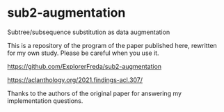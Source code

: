 # sub2-augmentation
Subtree/subsequence substitution as data augmentation

This is a repository of the program of the paper published here, rewritten for my own study. Please be careful when you use it.

https://github.com/ExplorerFreda/sub2-augmentation

https://aclanthology.org/2021.findings-acl.307/

Thanks to the authors of the original paper for answering my implementation questions.

